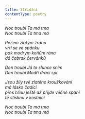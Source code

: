 ```yaml
---
title: Střídání
contentType: poetry
---
```


_Noc troubí Ta má tma  
Noc troubí Ta tma má_

  

_Rezem zlatým žrána  
vrtí se ve spánku  
pak modrým koňům rána  
dá čabrak červánků_

  

_Den troubí Já to slunce sním  
Den troubí Modří draci spí_

  

_Jsou žíly tvé zlatého kroužkování  
má lásko čadící  
přes hlínu ještě až přijde věčné spaní  
tě stisknu v kostnici_

  

_Noc troubí Ta má tma  
Noc troubí Ta tma má_
